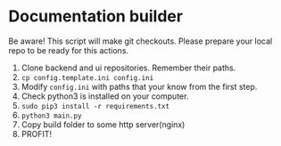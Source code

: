 # Documentation builder

Be aware! This script will make git checkouts. Please prepare your local repo to be ready for this actions.

1. Clone backend and ui repositories. Remember their paths.
2. `cp config.template.ini config.ini`
3. Modify `config.ini` with paths that your know from the first step.
4. Check python3 is installed on your computer.
5. `sudo pip3 install -r requirements.txt`
6. `python3 main.py`
7. Copy build folder to some http server(nginx)
8. PROFIT!
